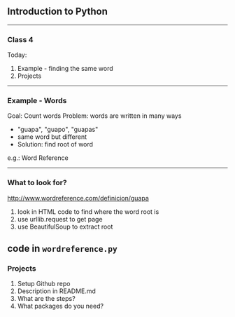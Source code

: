 ## Introduction to Python

---
### Class 4

Today:
1. Example - finding the same word
2. Projects

---
### Example - Words
Goal: Count words
Problem: words are written in many ways

* "guapa", "guapo", "guapas"
* same word but different
* Solution: find root of word

e.g.: Word Reference

---
###  What to look for?

http://www.wordreference.com/definicion/guapa

1. look in HTML code to find where the word root is
2. use urllib.request to get page
3. use BeautifulSoup to extract root

code in `wordreference.py`
---
### Projects

1. Setup Github repo
2. Description in README.md
3. What are the steps?
4. What packages do you need?
